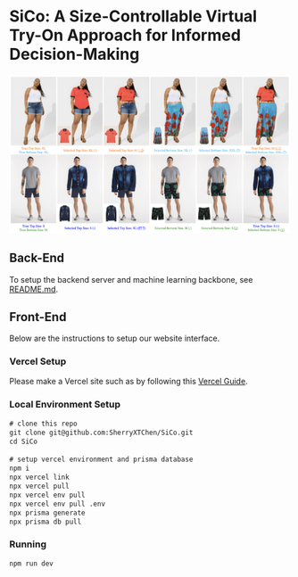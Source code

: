 # SiCo: A Size-Controllable Virtual Try-On Approach for Informed Decision-Making

![teaser image](https://github.com/SherryXTChen/SiCo/blob/0922fdf15af7942ae67ac72d07bf0f03add0ee16/assets/teaser.png)

## Back-End

To setup the backend server and machine learning backbone, see [README.md](https://github.com/SherryXTChen/SiCo/blob/5efd3729ff2cbba1aa480bf9f6d9c59ddedc04a4/README.md).

## Front-End

Below are the instructions to setup our website interface.

### Vercel Setup

Please make a Vercel site such as by following this [Vercel Guide](https://medium.com/@hikmohadetunji/hosting-your-first-website-on-vercel-a-step-by-step-guide-95061f1ca687).

### Local Environment Setup

```
# clone this repo
git clone git@github.com:SherryXTChen/SiCo.git
cd SiCo

# setup vercel environment and prisma database
npm i
npx vercel link
npx vercel pull
npx vercel env pull
npx vercel env pull .env
npx prisma generate
npx prisma db pull
```

### Running

```
npm run dev
```
